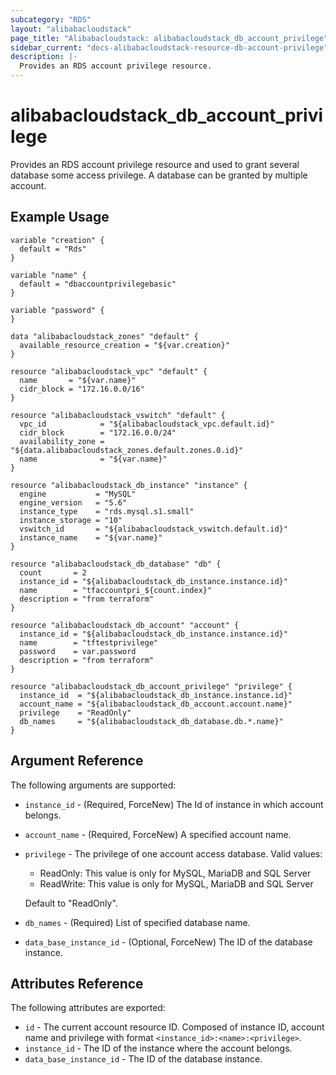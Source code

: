 ```yaml
---
subcategory: "RDS"
layout: "alibabacloudstack"
page_title: "Alibabacloudstack: alibabacloudstack_db_account_privilege"
sidebar_current: "docs-alibabacloudstack-resource-db-account-privilege"
description: |-
  Provides an RDS account privilege resource.
---
```


# alibabacloudstack_db_account_privilege

Provides an RDS account privilege resource and used to grant several database some access privilege. A database can be granted by multiple account.

## Example Usage

```
variable "creation" {
  default = "Rds"
}

variable "name" {
  default = "dbaccountprivilegebasic"
}

variable "password" {
}

data "alibabacloudstack_zones" "default" {
  available_resource_creation = "${var.creation}"
}

resource "alibabacloudstack_vpc" "default" {
  name       = "${var.name}"
  cidr_block = "172.16.0.0/16"
}

resource "alibabacloudstack_vswitch" "default" {
  vpc_id            = "${alibabacloudstack_vpc.default.id}"
  cidr_block        = "172.16.0.0/24"
  availability_zone = "${data.alibabacloudstack_zones.default.zones.0.id}"
  name              = "${var.name}"
}

resource "alibabacloudstack_db_instance" "instance" {
  engine           = "MySQL"
  engine_version   = "5.6"
  instance_type    = "rds.mysql.s1.small"
  instance_storage = "10"
  vswitch_id       = "${alibabacloudstack_vswitch.default.id}"
  instance_name    = "${var.name}"
}

resource "alibabacloudstack_db_database" "db" {
  count       = 2
  instance_id = "${alibabacloudstack_db_instance.instance.id}"
  name        = "tfaccountpri_${count.index}"
  description = "from terraform"
}

resource "alibabacloudstack_db_account" "account" {
  instance_id = "${alibabacloudstack_db_instance.instance.id}"
  name        = "tftestprivilege"
  password    = var.password
  description = "from terraform"
}

resource "alibabacloudstack_db_account_privilege" "privilege" {
  instance_id  = "${alibabacloudstack_db_instance.instance.id}"
  account_name = "${alibabacloudstack_db_account.account.name}"
  privilege    = "ReadOnly"
  db_names     = "${alibabacloudstack_db_database.db.*.name}"
}
```

## Argument Reference
 
The following arguments are supported:

* `instance_id` - (Required, ForceNew) The Id of instance in which account belongs.
* `account_name` - (Required, ForceNew) A specified account name.
* `privilege` - The privilege of one account access database. Valid values: 
    - ReadOnly: This value is only for MySQL, MariaDB and SQL Server
    - ReadWrite: This value is only for MySQL, MariaDB and SQL Server
     
   Default to "ReadOnly". 
* `db_names` - (Required) List of specified database name.
* `data_base_instance_id` - (Optional, ForceNew) The ID of the database instance. 

## Attributes Reference

The following attributes are exported:

* `id` - The current account resource ID. Composed of instance ID, account name and privilege with format `<instance_id>:<name>:<privilege>`.
* `instance_id` - The ID of the instance where the account belongs. 
* `data_base_instance_id` - The ID of the database instance. 